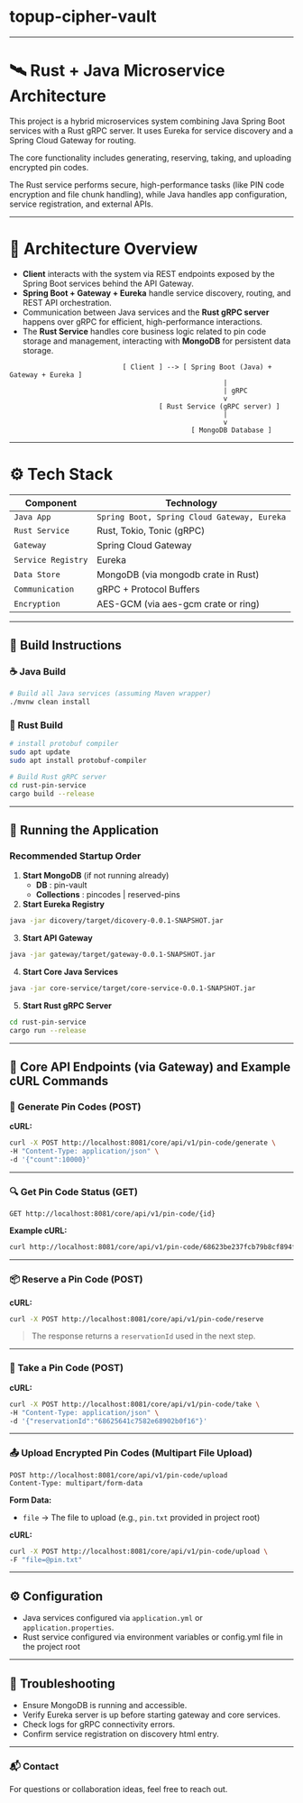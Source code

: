 # topup-cipher-vault

---

# 🛰️ Rust + Java Microservice Architecture

This project is a hybrid microservices system combining Java Spring Boot services with a Rust gRPC server. It uses Eureka for service discovery and a Spring Cloud Gateway for routing. 

The core functionality includes generating, reserving, taking, and uploading encrypted pin codes.

The Rust service performs secure, high-performance tasks (like PIN code encryption and file chunk handling), while Java handles app configuration, service registration, and external APIs.

---
# 🧱 Architecture Overview
- **Client** interacts with the system via REST endpoints exposed by the Spring Boot services behind the API Gateway.
- **Spring Boot + Gateway + Eureka** handle service discovery, routing, and REST API orchestration.
- Communication between Java services and the **Rust gRPC server** happens over gRPC for efficient, high-performance interactions.
- The **Rust Service** handles core business logic related to pin code storage and management, interacting with **MongoDB** for persistent data storage.

```
                            [ Client ] --> [ Spring Boot (Java) + Gateway + Eureka ]
                                                     |
                                                     | gRPC
                                                     v
                                     [ Rust Service (gRPC server) ]
                                                     |
                                                     v
                                             [ MongoDB Database ]
```
---
# ⚙️ Tech Stack


| Component           | Technology                                                                                                                                                      |
|---------------------|-----------------------------------------------------------------------------------------------------------------------------------------------------------------|
| `Java App`          | `Spring Boot, Spring Cloud Gateway, Eureka`                                                                                                                     | Auto-generated primary key for each configuration entry.                                     |
| `Rust Service`      | Rust, Tokio, Tonic (gRPC)                                                                                                |
| `Gateway`           | Spring Cloud Gateway                                                                                      |
| `Service Registry`  | Eureka                                                                                  |
| `Data Store`        | MongoDB (via mongodb crate in Rust)                                                                                                |
| `Communication`     | gRPC + Protocol Buffers                                                                |
| `Encryption`        | AES-GCM (via aes-gcm crate or ring) |

---


## 🧰 Build Instructions

### ☕ Java Build

```bash
# Build all Java services (assuming Maven wrapper)
./mvnw clean install
```

### 🔧 Rust Build

```bash
# install protobuf compiler
sudo apt update
sudo apt install protobuf-compiler

# Build Rust gRPC server
cd rust-pin-service
cargo build --release
```

---

## 🚀 Running the Application

### Recommended Startup Order

1. **Start MongoDB** (if not running already)
   - **DB** : pin-vault
   - **Collections** : pincodes | reserved-pins
3. **Start Eureka Registry**

```bash
java -jar dicovery/target/dicovery-0.0.1-SNAPSHOT.jar
```

3. **Start API Gateway**

```bash
java -jar gateway/target/gateway-0.0.1-SNAPSHOT.jar
```

4. **Start Core Java Services**

```bash
java -jar core-service/target/core-service-0.0.1-SNAPSHOT.jar
```

5. **Start Rust gRPC Server**

```bash
cd rust-pin-service
cargo run --release
```

---

## 🔧 Core API Endpoints (via Gateway) and Example cURL Commands

### 🧪  Generate Pin Codes (POST)

**cURL:**

```bash
curl -X POST http://localhost:8081/core/api/v1/pin-code/generate \
-H "Content-Type: application/json" \
-d '{"count":10000}'
```

---

### 🔍 Get Pin Code Status (GET)

```
GET http://localhost:8081/core/api/v1/pin-code/{id}
```

**Example cURL:**

```bash
curl http://localhost:8081/core/api/v1/pin-code/68623be237fcb79b8cf894fa
```

---

### 📦 Reserve a Pin Code (POST)

**cURL:**

```bash
curl -X POST http://localhost:8081/core/api/v1/pin-code/reserve
```

> The response returns a `reservationId` used in the next step.

---

### 🎯 Take a Pin Code (POST)

**cURL:**

```bash
curl -X POST http://localhost:8081/core/api/v1/pin-code/take \
-H "Content-Type: application/json" \
-d '{"reservationId":"68625641c7582e68902b0f16"}'
```

---

### 📤 Upload Encrypted Pin Codes (Multipart File Upload)

```
POST http://localhost:8081/core/api/v1/pin-code/upload
Content-Type: multipart/form-data
```

**Form Data:**

- `file` → The file to upload (e.g., `pin.txt` provided in project root)

**cURL:**

```bash
curl -X POST http://localhost:8081/core/api/v1/pin-code/upload \
-F "file=@pin.txt"
```

---

## ⚙️ Configuration

- Java services configured via `application.yml` or `application.properties`.
- Rust service configured via environment variables or config.yml file in the project root 

---

## 🔧 Troubleshooting

- Ensure MongoDB is running and accessible.
- Verify Eureka server is up before starting gateway and core services.
- Check logs for gRPC connectivity errors.
- Confirm service registration on discovery html entry.

---
### 📬 Contact

For questions or collaboration ideas, feel free to reach out.